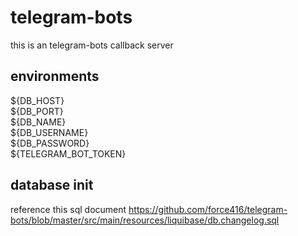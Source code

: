 # telegram-bots

this is an telegram-bots callback server

## environments
${DB_HOST}  
${DB_PORT}   
${DB_NAME}   
${DB_USERNAME}   
${DB_PASSWORD}   
${TELEGRAM_BOT_TOKEN}  

## database init
reference this sql document
https://github.com/force416/telegram-bots/blob/master/src/main/resources/liquibase/db.changelog.sql

